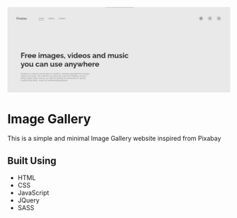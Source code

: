 ![Image Gallery](assets/images/banner.jpg)

# Image Gallery

This is a simple and minimal Image Gallery website inspired from Pixabay

## Built Using
- HTML
- CSS
- JavaScript
- JQuery
- SASS
